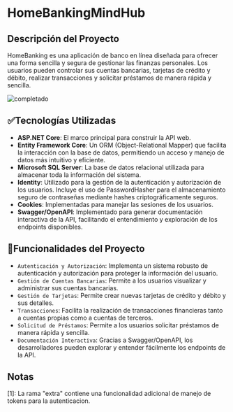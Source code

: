 # HomeBankingMindHub

## Descripción del Proyecto
HomeBanking es una aplicación de banco en línea diseñada para ofrecer una forma sencilla y segura de gestionar las finanzas personales. Los usuarios pueden controlar sus cuentas bancarias, tarjetas de crédito y débito, realizar transacciones y solicitar préstamos de manera rápida y sencilla.

![completado](https://img.shields.io/badge/estado-completado-brightgreen)

## ✅Tecnologías Utilizadas
  - **ASP.NET Core**: El marco principal para construir la API web.
  - **Entity Framework Core**: Un ORM (Object-Relational Mapper) que facilita la interacción con la base de datos, permitiendo un acceso y manejo de datos más intuitivo y eficiente.
  - **Microsoft SQL Server**: La base de datos relacional utilizada para almacenar toda la información del sistema.
  - **Identity**: Utilizado para la gestión de la autenticación y autorización de los usuarios. Incluye el uso de PasswordHasher<TUser> para el almacenamiento seguro de contraseñas mediante hashes criptográficamente seguros.
  - **Cookies**: Implementadas para manejar las sesiones de los usuarios.
  - **Swagger/OpenAPI**: Implementado para generar documentación interactiva de la API, facilitando el entendimiento y exploración de los endpoints disponibles.

## :hammer:Funcionalidades del Proyecto

- `Autenticación y Autorización`: Implementa un sistema robusto de autenticación y autorización para proteger la información del usuario.
- `Gestión de Cuentas Bancarias`: Permite a los usuarios visualizar y administrar sus cuentas bancarias.
- `Gestión de Tarjetas`: Permite crear nuevas tarjetas de crédito y débito y sus detalles.
- `Transacciones`: Facilita la realización de transacciones financieras tanto a cuentas propias como a cuentas de terceros.
- `Solicitud de Préstamos`: Permite a los usuarios solicitar préstamos de manera rápida y sencilla.
- `Documentación Interactiva`: Gracias a Swagger/OpenAPI, los desarrolladores pueden explorar y entender fácilmente los endpoints de la API.

## Notas
[1]: La rama "extra" contiene una funcionalidad adicional de manejo de tokens para la autenticacion.
